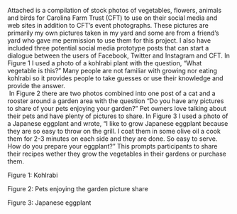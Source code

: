 Attached is a compilation of stock photos of vegetables, flowers, animals and birds for Carolina Farm Trust (CFT) to use on their social media and web sites in addition to CFT’s event photographs. These pictures are primarily my own pictures taken in my yard and some are from a friend’s yard who gave me permission to use them for this project. I also have included three potential social media prototype posts that can start a dialogue between the users of Facebook, Twitter and Instagram and CFT. 
In Figure 1 I used a photo of a kohlrabi plant with the question, “What vegetable is this?” Many people are not familiar with growing nor eating kohlrabi so it provides people to take guesses or use their knowledge and provide the answer.  
 In Figure 2 there are two photos combined into one post of a cat and a rooster around a garden area with the question “Do you have any pictures to share of your pets enjoying your garden?” Pet owners love talking about their pets and have plenty of pictures to share. 
In Figure 3 I used a photo of a Japanese eggplant and wrote, “I like to grow Japanese eggplant because they are so easy to throw on the grill. I coat them in some olive oil a cook them for 2-3 minutes on each side and they are done. So easy to serve. How do you prepare your eggplant?” This prompts participants to share their recipes wether they grow the vegetables in their gardens or purchase them. 




Figure 1: Kohlrabi 
 





Figure 2: Pets enjoying the garden picture share







Figure 3: Japanese eggplant

